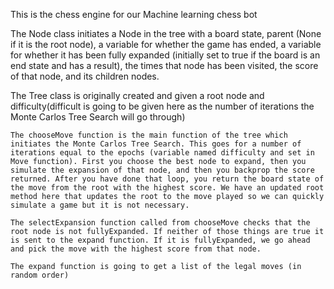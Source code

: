 This is the chess engine for our Machine learning chess bot

The Node class initiates a Node in the tree with a board state, parent (None if it is the root node), a variable for whether the game has ended, a variable for whether it has been fully expanded (initially set to true if the board is an end state and has a result), the times that node has been visited, the score of that node, and its children nodes.

The Tree class is originally created and given a root node and difficulty(difficult is going to be given here as the number of iterations the Monte Carlos Tree Search will go through)

    The chooseMove function is the main function of the tree which initiates the Monte Carlos Tree Search. This goes for a number of iterations equal to the epochs (variable named difficulty and set in Move function). First you choose the best node to expand, then you simulate the expansion of that node, and then you backprop the score returned. After you have done that loop, you return the board state of the move from the root with the highest score. We have an updated root method here that updates the root to the move played so we can quickly simulate a game but it is not necessary.

    The selectExpansion function called from chooseMove checks that the root node is not fullyExpanded. If neither of those things are true it is sent to the expand function. If it is fullyExpanded, we go ahead and pick the move with the highest score from that node.

    The expand function is going to get a list of the legal moves (in random order) 

